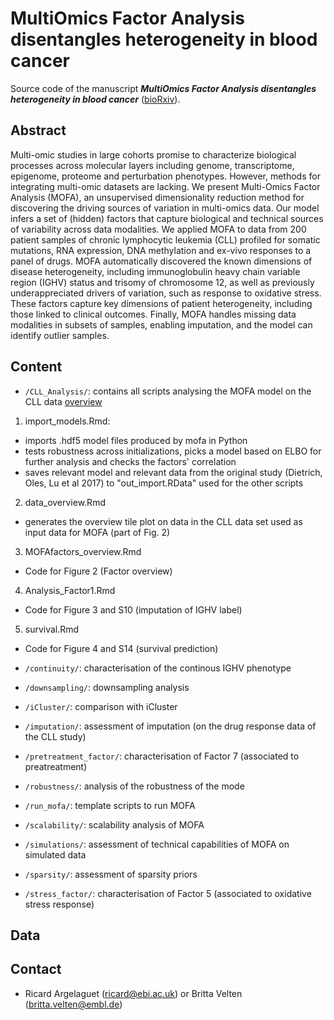 MultiOmics Factor Analysis disentangles heterogeneity in blood cancer
=========

Source code of the manuscript ***MultiOmics Factor Analysis disentangles heterogeneity in blood cancer*** ([bioRxiv](https://www.biorxiv.org/content/early/2017/11/10/217554)).

Abstract
--------
Multi-omic studies in large cohorts promise to characterize biological processes across molecular layers including genome, transcriptome, epigenome, proteome and perturbation phenotypes. However, methods for integrating multi-omic datasets are lacking. We present Multi-Omics Factor Analysis (MOFA), an unsupervised dimensionality reduction method for discovering the driving sources of variation in multi-omics data. Our model infers a set of (hidden) factors that capture biological and technical sources of variability across data modalities. We applied MOFA to data from 200 patient samples of chronic lymphocytic leukemia (CLL) profiled for somatic mutations, RNA expression, DNA methylation and ex-vivo responses to a panel of drugs. MOFA automatically discovered the known dimensions of disease heterogeneity, including immunoglobulin heavy chain variable region (IGHV) status and trisomy of chromosome 12, as well as previously underappreciated drivers of variation, such as response to oxidative stress. These factors capture key dimensions of patient heterogeneity, including those linked to clinical outcomes. Finally, MOFA handles missing data modalities in subsets of samples, enabling imputation, and the model can identify outlier samples.


Content
-------
* `/CLL_Analysis/`: contains all scripts analysing the MOFA model on the CLL data [overview](CLL_Analysis/README.md)
1) import_models.Rmd: 
 * imports .hdf5 model files produced by mofa in Python
 * tests robustness across initializations, picks a model based on ELBO for further analysis and checks the factors' correlation
 * saves relevant model and relevant data from the original study (Dietrich, Oles, Lu et al 2017) to "out_import.RData" used for the other scripts

2) data_overview.Rmd
 * generates the overview tile plot on data in the CLL data set used as input data for MOFA (part of Fig. 2)

3) MOFAfactors_overview.Rmd
 * Code for Figure 2 (Factor overview)

4) Analysis_Factor1.Rmd
 * Code for Figure 3 and S10 (imputation of IGHV label)

5) survival.Rmd
 * Code for Figure 4 and S14 (survival prediction)


* `/continuity/`: characterisation of the continous IGHV phenotype
* `/downsampling/`: downsampling analysis
* `/iCluster/`: comparison with iCluster
* `/imputation/`: assessment of imputation (on the drug response data of the CLL study)
* `/pretreatment_factor/`: characterisation of Factor 7 (associated to preatreatment)
* `/robustness/`: analysis of the robustness of the mode
* `/run_mofa/`: template scripts to run MOFA
* `/scalability/`: scalability analysis of MOFA
* `/simulations/`: assessment of technical capabilities of MOFA on simulated data
* `/sparsity/`: assessment of sparsity priors
* `/stress_factor/`: characterisation of Factor 5 (associated to oxidative stress response)

Data
-------

Contact
-------
* Ricard Argelaguet (ricard@ebi.ac.uk) or Britta Velten (britta.velten@embl.de)

